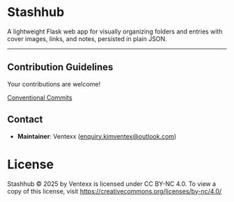 # Stashhub
A lightweight Flask web app for visually organizing folders and entries with cover images, links, and notes, persisted in plain JSON.

---

## Contribution Guidelines

Your contributions are welcome!

[Conventional Commits](https://www.conventionalcommits.org/)


## Contact

* **Maintainer**: Ventexx ([enquiry.kimventex@outlook.com](mailto:enquiry.kimventex@outlook.com))

# License

Stashhub © 2025 by Ventexx is licensed under CC BY-NC 4.0. To view a copy of this license, visit https://creativecommons.org/licenses/by-nc/4.0/
